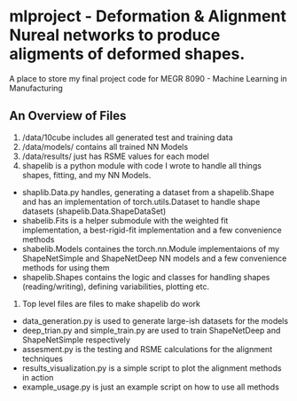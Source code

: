 # mlproject - Deformation & Alignment Nureal networks to produce aligments of deformed shapes.

A place to store my final project code for MEGR 8090 - Machine Learning in Manufacturing


## An Overview of Files

1) /data/10cube includes all generated test and training data
2) /data/models/ contains all trained NN Models
3) /data/results/ just has RSME values for each model
4) shapelib is a python module with code I wrote to handle all things shapes, fitting, and my NN Models.
  -  shaplib.Data.py handles, generating a dataset from a shapelib.Shape and has an implementation of torch.utils.Dataset to handle shape datasets (shapelib.Data.ShapeDataSet)
  -  shabelib.Fits is a helper submodule with the weighted fit implementation, a best-rigid-fit implementation and a few convenience methods
  -  shabelib.Models containes the torch.nn.Module implementaions of my ShapeNetSimple and ShapeNetDeep NN models and a few convenience methods for using them
  -  shapelib.Shapes contains the logic and classes for handling shapes (reading/writing), defining variabilities, plotting etc.
1) Top level files are files to make shapelib do work
  - data_generation.py is used to generate large-ish datasets for the models
  - deep_trian.py and simple_train.py are used to train ShapeNetDeep and ShapeNetSimple respectively
  - assesment.py is the testing and RSME calculations for the alignment techniques
  - results_visualization.py is a simple script to plot the alignment methods in action
  - example_usage.py is just an example script on how to use all methods 
